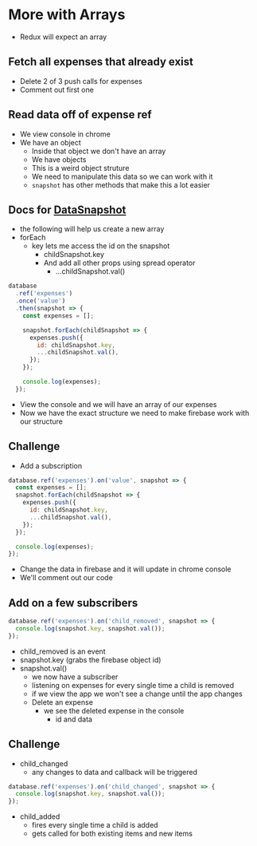 # More with Arrays
* Redux will expect an array

## Fetch all expenses that already exist
* Delete 2 of 3 push calls for expenses
* Comment out first one

## Read data off of expense ref
* We view console in chrome
* We have an object
    - Inside that object we don't have an array
    - We have objects
    - This is a weird object struture
    - We need to manipulate this data so we can work with it
    - `snapshot` has other methods that make this a lot easier

## Docs for [DataSnapshot](https://firebase.google.com/docs/reference/js/firebase.database.DataSnapshot?authuser=0)

* the following will help us create a new array
* forEach
    - key lets me access the id on the snapshot
        + childSnapshot.key
        + And add all other props using spread operator
            * ...childSnapshot.val()

```js
database
  .ref('expenses')
  .once('value')
  .then(snapshot => {
    const expenses = [];

    snapshot.forEach(childSnapshot => {
      expenses.push({
        id: childSnapshot.key,
        ...childSnapshot.val(),
      });
    });

    console.log(expenses);
  });
```

* View the console and we will have an array of our expenses
* Now we have the exact structure we need to make firebase work with our structure

## Challenge
* Add a subscription

```js
database.ref('expenses').on('value', snapshot => {
  const expenses = [];
  snapshot.forEach(childSnapshot => {
    expenses.push({
      id: childSnapshot.key,
      ...childSnapshot.val(),
    });
  });

  console.log(expenses);
});
```

* Change the data in firebase and it will update in chrome console
* We'll comment out our code

## Add on a few subscribers
```js
database.ref('expenses').on('child_removed', snapshot => {
  console.log(snapshot.key, snapshot.val());
});
```

* child_removed is an event
* snapshot.key (grabs the firebase object id)
* snapshot.val()
    - we now have a subscriber
    - listening on expenses for every single time a child is removed
    - if we view the app we won't see a change until the app changes
    - Delete an expense
        + we see the deleted expense in the console
            * id and data

## Challenge
* child_changed
    - any changes to data and callback will be triggered

```js
database.ref('expenses').on('child_changed', snapshot => {
  console.log(snapshot.key, snapshot.val());
});
```

* child_added
    - fires every single time a child is added
    - gets called for both existing items and new items 
